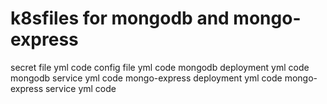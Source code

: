 # k8sfiles for mongodb and mongo-express
secret file yml code
config file yml code
mongodb deployment yml code
mongodb service yml code
mongo-express deployment yml code
mongo-express service yml code
